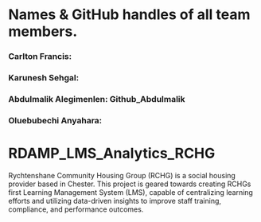 # Names & GitHub handles of all team members.
 ### Carlton Francis: 
 ### Karunesh Sehgal:
 ### Abdulmalik Alegimenlen: Github_Abdulmalik
 ### Oluebubechi Anyahara:

  
# RDAMP_LMS_Analytics_RCHG
Rychtenshane Community Housing Group (RCHG) is a social housing provider based in Chester. This project is geared towards creating RCHGs first Learning Management System (LMS), capable of centralizing learning efforts and utilizing data-driven insights to improve staff training, compliance, and performance outcomes.
